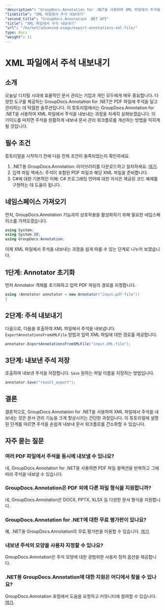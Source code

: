 ```yaml
---
"description": "GroupDocs.Annotation for .NET을 사용하여 XML 파일에서 주석을 내보내는 방법을 알아보고, 문서 관리 워크플로를 효율적으로 간소화하세요."
"linktitle": "XML 파일에서 주석 내보내기"
"second_title": "GroupDocs.Annotation .NET API"
"title": "XML 파일에서 주석 내보내기"
"url": "/ko/net/advanced-usage/export-annotations-xml-file/"
type: docs
"weight": 11
---
```


# XML 파일에서 주석 내보내기

## 소개
오늘날 디지털 시대에 효율적인 문서 관리는 기업과 개인 모두에게 매우 중요합니다. 다양한 도구를 제공하는 GroupDocs.Annotation for .NET은 PDF 파일에 주석을 달고 관리하는 데 탁월한 솔루션입니다. 이 튜토리얼에서는 GroupDocs.Annotation for .NET을 사용하여 XML 파일에서 주석을 내보내는 과정을 자세히 살펴보겠습니다. 이 가이드를 마치면 주석을 원활하게 내보내 문서 관리 워크플로를 개선하는 방법을 익히게 될 것입니다.
## 필수 조건
튜토리얼을 시작하기 전에 다음 전제 조건이 충족되었는지 확인하세요.
1. .NET용 GroupDocs.Annotation: 라이브러리를 다운로드하고 설치하세요. [여기](https://releases.groupdocs.com/annotation/net/).
2. 입력 파일 액세스: 주석이 포함된 PDF 파일과 해당 XML 파일을 준비합니다.
3. C#에 대한 기본적인 이해: C# 프로그래밍 언어에 대한 지식은 제공된 코드 예제를 구현하는 데 도움이 됩니다.

## 네임스페이스 가져오기
먼저, GroupDocs.Annotation 기능과의 상호작용을 활성화하기 위해 필요한 네임스페이스를 가져오겠습니다.
```csharp
using System;
using System.IO;
using GroupDocs.Annotation;
```

이제 XML 파일에서 주석을 내보내는 과정을 쉽게 따를 수 있는 단계로 나누어 보겠습니다.
## 1단계: Annotator 초기화
먼저 Annotator 객체를 초기화하고 입력 PDF 파일의 경로를 지정합니다.
```csharp
using (Annotator annotator = new Annotator("input.pdf-file"))
{
```
## 2단계: 주석 내보내기
다음으로, 다음을 호출하여 XML 파일에서 주석을 내보냅니다. `ExportAnnotationsFromXMLFile` 방법과 입력 XML 파일에 대한 경로를 제공합니다.
```csharp
annotator.ExportAnnotationsFromXMLFile("input.XML-file");
```
## 3단계: 내보낸 주석 저장
호출하여 내보낸 주석을 저장합니다. `Save` 원하는 파일 이름을 지정하는 방법입니다.
```csharp
annotator.Save("result_export");
```

## 결론
결론적으로, GroupDocs.Annotation for .NET을 사용하여 XML 파일에서 주석을 내보내는 것은 문서 관리 기능을 크게 향상시키는 간단한 과정입니다. 이 튜토리얼에 설명된 단계를 따르면 주석을 손쉽게 내보내 문서 워크플로를 간소화할 수 있습니다.
## 자주 묻는 질문
### 여러 PDF 파일에서 주석을 동시에 내보낼 수 있나요?
네, GroupDocs.Annotation for .NET을 사용하면 PDF 파일 컬렉션을 반복하고 그에 따라 주석을 내보낼 수 있습니다.
### GroupDocs.Annotation은 PDF 외에 다른 파일 형식을 지원합니까?
네, GroupDocs.Annotation은 DOCX, PPTX, XLSX 등 다양한 문서 형식을 지원합니다.
### GroupDocs.Annotation for .NET에 대한 무료 평가판이 있나요?
예, .NET용 GroupDocs.Annotation의 무료 평가판을 이용할 수 있습니다. [여기](https://releases.groupdocs.com/).
### 내보낸 주석의 모양을 사용자 지정할 수 있나요?
GroupDocs.Annotation은 주석 모양에 대한 광범위한 사용자 정의 옵션을 제공합니다.
### .NET용 GroupDocs.Annotation에 대한 지원은 어디에서 찾을 수 있나요?
GroupDocs.Annotation 포럼에서 도움을 요청하고 커뮤니티에 참여할 수 있습니다. [여기](https://forum.groupdocs.com/c/annotation/10).